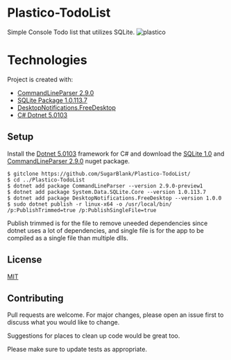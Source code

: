 # Plastico-TodoList
Simple Console Todo list that utilizes SQLite.
![plastico](https://user-images.githubusercontent.com/64178604/116018944-1ca28580-a611-11eb-8aa3-5b21bad6b724.gif)

# Technologies
Project is created with:
* [CommandLineParser 2.9.0](https://www.nuget.org/packages/CommandLineParser/2.9.0-preview1)
* [SQLite Package 1.0.113.7](https://www.nuget.org/packages/System.Data.SQLite/)
* [DesktopNotifications.FreeDesktop](https://www.nuget.org/packages/DesktopNotifications.FreeDesktop/)
* [C# Dotnet 5.0103](https://dotnet.microsoft.com/)

## Setup
Install the [Dotnet 5.0103](https://dotnet.microsoft.com/) framework for C# and download the [SQLite 1.0](https://www.nuget.org/packages/System.Data.SQLite/)  and [CommandLineParser 2.9.0](https://www.nuget.org/packages/CommandLineParser/2.9.0-preview1) nuget package.
```
$ gitclone https://github.com/SugarBlank/Plastico-TodoList/
$ cd ../Plastico-TodoList
$ dotnet add package CommandLineParser --version 2.9.0-preview1
$ dotnet add package System.Data.SQLite.Core --version 1.0.113.7
$ dotnet add package DesktopNotifications.FreeDesktop --version 1.0.0
$ sudo dotnet publish -r linux-x64 -o /usr/local/bin/ /p:PublishTrimmed=true /p:PublishSingleFile=true
```
Publish trimmed is for the file to remove uneeded dependencies since dotnet uses a lot of dependencies, and single file is for the app to be compiled as a single file than multiple dlls.
## License
[MIT](https://choosealicense.com/licenses/mit/)

## Contributing
Pull requests are welcome. For major changes, please open an issue first to discuss what you would like to change.

Suggestions for places to clean up code would be great too.

Please make sure to update tests as appropriate.
